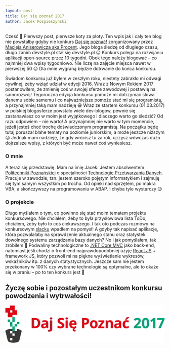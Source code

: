 ```yaml
---
layout: post
title: Daj się poznać 2017
author: Jacek Pospieszyński
---
```

Cześć 🙂 Pierwszy post, pierwsze koty za płoty. Ten wpis jak i cały ten blog nie powstałby gdyby nie konkurs [Daj się poznać!](http://devstyle.pl/daj-sie-poznac/) zorganizowany przez [Macieja Aniserowicza aka Procent](http://devstyle.pl/). Jego bloga śledzę od długiego czasu, długo zanim devstyle.pl stał się devstyle.pl 😉 Konkurs polega na rozwijaniu aplikacji open-source przez 10 tygodni. Obok tego należy blogować – co najmniej dwa wpisy tygodniowo. Nie liczę na zajęcie miejsca nawet w pierwszej 50 😉 Dla mnie wygraną będzie dotrwanie do końca konkursu.

Świadom konkursu już byłem w zeszłym roku, niestety zabrakło mi odwagi cywilnej, żeby wziąć udział w edycji 2016. Wraz z Nowym Rokiem 2017 postanowiłem, że zmienię coś w swojej sferze zawodowej i postawię na samorozwój! Tegoroczna edycja konkursu pomoże mi dotrzymać słowa danemu sobie samemu i co najważniejsze pomoże stać mi się programistą, a przynajmniej taką mam nadzieję 😀 Wraz ze startem konkursu (01.03.2017) w polskiej blogosferze powstało wiele dev-blogów, pewnie się zastanawiasz co w moim jest wyjątkowego i dlaczego warto go śledzić? Od razu odpowiem –  nie warto! A przynajmniej nie warto w tym momencie, jeżeli jesteś choć trochę doświadczonym programistą. Na początku będę tutaj poruszał błahe tematy na poziomie juniorskim, a może jeszcze niższym 😉 Jednak mam nadzieję, że gdy wrócisz tu za rok, ujrzysz wówczas dużo dojrzalsze wpisy, z których być może nawet coś wyniesiesz.


### O mnie

A teraz się przedstawię. Mam na imię Jacek. Jestem absolwentem [Politechniki Poznańskiej](https://www.put.poznan.pl/) o specjalności [Technologie Przetwarzania Danych](http://tpd.cs.put.poznan.pl/). Pracuje w zawodzie, tzn. jestem szeroko pojętym informatykiem i zajmuję się tym samym wszystkim po trochu. Od opieki nad sprzętem, po makra VBA, a skończywszy na programowaniu w ABAP. I chyba tyle wystarczy 😉


### O projekcie

Długo myślałem o tym, co powinno się stać moim tematem projektu konkursowego. Nie chciałem, żeby to była przysłowiowa lista ToDo, chciałem, żeby było to coś ciekawszego. I tak oto podczas rozmowy na konkursowym [slacku](http://devspl.slack.com/) wpadłem na pomysł! A gdyby tak napisać aplikację, która pozwalałaby na sprawdzenie aktualnego stanu oraz statystek dowolnego systemu zarządzania bazy danych? No i jak pomyślałem, tak zrobiłem 🙂 Podwaliny technologiczne to [.NET Core MVC](https://www.microsoft.com/net/core) jako back-end, natomiast jeśli chodzi o front-end najprawdopodobniej użyję [React.JS](https://facebook.github.io/react/) + framework JS, który pozwoli mi na piękne wyświetlanie wykresów, wskaźników itp. z danych statystycznych. Jeszcze sam nie jestem przekonany w 100% czy wybrane technologie są optymalne, ale to okaże się w praniu – po to ten konkurs jest 🙂

## Życzę sobie i pozostałym uczestnikom konkursu powodzenia i wytrwałości!


![alt text](/img/dsp2017-logo.png "Daj się poznać 2017!")
